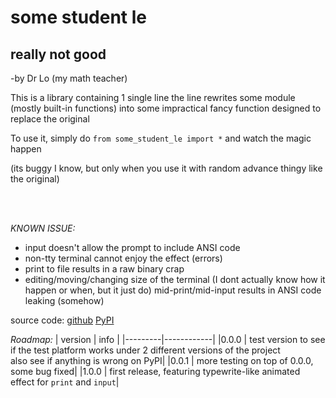 # **some student le**
<h2>really not good</h2>
<p>-by Dr Lo (my math teacher)</p>

This is a library containing 1 single line
the line rewrites some module (mostly built-in functions) into some impractical fancy function designed to replace the original

To use it, simply do `from some_student_le import *`  and watch the magic happen

(its buggy I know, but only when you use it with random advance thingy like the original)

<br><br>

*KNOWN ISSUE:*
- input doesn't allow the prompt to include ANSI code
- non-tty terminal cannot enjoy the effect (errors)
- print to file results in a raw binary crap
- editing/moving/changing size of the terminal (I dont actually know how it happen or when, but it just do) mid-print/mid-input results in ANSI code leaking (somehow)

source code: <a href="https://github.com/TaokyleYT/some_student_le">github</a> <a href="https://pypi.org/project/really-not-good/">PyPI</a>

*Roadmap:*
| version |    info    |
|---------|------------|
|0.0.0    | test version to see if the test platform works under 2 different versions of the project<br>also see if anything is wrong on PyPI|
|0.0.1    | more testing on top of 0.0.0, some bug fixed|
|1.0.0    | first release, featuring typewrite-like animated effect for `print` and `input`|